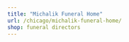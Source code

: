 ```yaml
---
title: "Michalik Funeral Home"
url: /chicago/michalik-funeral-home/
shop: funeral directors
---
```


